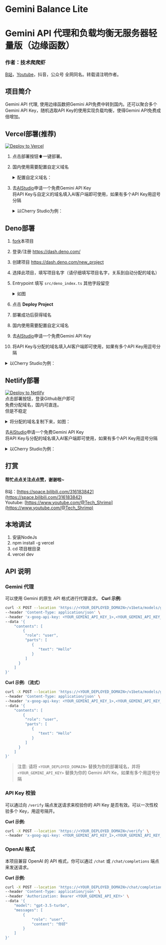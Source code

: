 # Gemini Balance Lite
# Gemini API 代理和负载均衡无服务器轻量版（边缘函数）

### 作者：技术爬爬虾
[B站](https://space.bilibili.com/316183842)，[Youtube](https://www.youtube.com/@Tech_Shrimp)，抖音，公众号 全网同名。转载请注明作者。


## 项目简介

Gemini API 代理, 使用边缘函数把Gemini API免费中转到国内。还可以聚合多个Gemini API Key，随机选取API Key的使用实现负载均衡，使得Gemini API免费成倍增加。

## Vercel部署(推荐)
[![Deploy to Vercel](https://vercel.com/button)](https://vercel.com/new/clone?repository-url=https://github.com/xhaddison/gemini-balance-lite)


1. 点击部署按钮⬆️一键部署。
2. 国内使用需要配置自定义域名
    <details>
    <summary>配置自定义域名：</summary>

    ![image](/docs/images/5.png)
    </details>
3. 去[AIStudio](https://aistudio.google.com)申请一个免费Gemini API Key
<br>将API Key与自定义的域名填入AI客户端即可使用，如果有多个API Key用逗号分隔
    <details>
    <summary>以Cherry Studio为例：</summary>

    ![image](/docs/images/2.png)
    </details>




## Deno部署

1. [fork](https://github.com/tech-shrimp/gemini-balance-lite/fork)本项目
2. 登录/注册 https://dash.deno.com/
3. 创建项目 https://dash.deno.com/new_project
4. 选择此项目，填写项目名字（请仔细填写项目名字，关系到自动分配的域名）
5. Entrypoint 填写 `src/deno_index.ts` 其他字段留空 
   <details>
   <summary>如图</summary>
   
   ![image](/docs/images/3.png)
   </details>
6. 点击 <b>Deploy Project</b>
7. 部署成功后获得域名
8. 国内使用需要配置自定义域名
9. 去[AIStudio](https://aistudio.google.com)申请一个免费Gemini API Key
10. 将API Key与分配的域名填入AI客户端即可使用，如果有多个API Key用逗号分隔

<details>
<summary>以Cherry Studio为例：</summary>

![image](/docs/images/2.png)
</details>



## Netlify部署
[![Deploy to Netlify](https://www.netlify.com/img/deploy/button.svg)](https://app.netlify.com/start/deploy?repository=https://github.com/tech-shrimp/gemini-balance-lite)
<br>点击部署按钮，登录Github账户即可
<br>免费分配域名，国内可直连。
<br>但是不稳定

<details>
<summary>将分配的域名复制下来，如图：</summary>

![image](/docs/images/1.png)
</details>

去[AIStudio](https://aistudio.google.com)申请一个免费Gemini API Key
<br>将API Key与分配的域名填入AI客户端即可使用，如果有多个API Key用逗号分隔

<details>
<summary>以Cherry Studio为例：</summary>

![image](/docs/images/2.png)
</details>



## 打赏
#### 帮忙点点关注点点赞，谢谢啦~
B站：[https://space.bilibili.com/316183842](https://space.bilibili.com/316183842)<br>
Youtube: [https://www.youtube.com/@Tech_Shrimp](https://www.youtube.com/@Tech_Shrimp)


## 本地调试

1. 安装NodeJs
2. npm install -g vercel
3. cd 项目根目录
4. vercel dev

## API 说明


### Gemini 代理

可以使用 Gemini 的原生 API 格式进行代理请求。
**Curl 示例:**
```bash
curl -X POST --location 'https://<YOUR_DEPLOYED_DOMAIN>/v1beta/models/gemini-2.5-pro:generateContent' \
--header 'Content-Type: application/json' \
--header 'x-goog-api-key: <YOUR_GEMINI_API_KEY_1>,<YOUR_GEMINI_API_KEY_2>' \
--data '{
    "contents": [
        {
         "role": "user",
         "parts": [
            {
               "text": "Hello"
            }
         ]
      }
    ]
}'
```
**Curl 示例:（流式）**
```bash
curl -X POST --location 'https://<YOUR_DEPLOYED_DOMAIN>/v1beta/models/gemini-2.5-pro:generateContent?alt=sse' \
--header 'Content-Type: application/json' \
--header 'x-goog-api-key: <YOUR_GEMINI_API_KEY_1>,<YOUR_GEMINI_API_KEY_2>' \
--data '{
    "contents": [
        {
         "role": "user",
         "parts": [
            {
               "text": "Hello"
            }
         ]
      }
    ]
}'
```
> 注意: 请将 `<YOUR_DEPLOYED_DOMAIN>` 替换为你的部署域名，并将 `<YOUR_GEMINI_API_KEY>` 替换为你的 Gemini API Ke，如果有多个用逗号分隔


### API Key 校验

可以通过向 `/verify` 端点发送请求来校验你的 API Key 是否有效。可以一次性校验多个 Key，用逗号隔开。

**Curl 示例:**
```bash
curl -X POST --location 'https://<YOUR_DEPLOYED_DOMAIN>/verify' \
--header 'x-goog-api-key: <YOUR_GEMINI_API_KEY_1>,<YOUR_GEMINI_API_KEY_2>'
```

### OpenAI 格式

本项目兼容 OpenAI 的 API 格式，你可以通过 `/chat` 或 `/chat/completions` 端点来发送请求。

**Curl 示例:**
```bash
curl -X POST --location 'https://<YOUR_DEPLOYED_DOMAIN>/chat/completions' \
--header 'Content-Type: application/json' \
--header 'Authorization: Bearer <YOUR_GEMINI_API_KEY>' \
--data '{
    "model": "gpt-3.5-turbo",
    "messages": [
        {
            "role": "user",
            "content": "你好"
        }
    ]
}'
```

